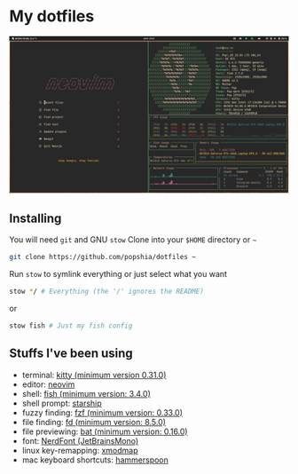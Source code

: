 # My dotfiles

![screen-shot](./screenshot.png) 

## Installing

You will need `git` and GNU `stow`
Clone into your `$HOME` directory or `~`
```bash
git clone https://github.com/popshia/dotfiles ~
```
Run `stow` to symlink everything or just select what you want
```bash
stow */ # Everything (the '/' ignores the README)
```
or
```bash
stow fish # Just my fish config
```
## Stuffs I've been using

- terminal: [kitty (minimum version 0.31.0)](https://github.com/kovidgoyal/kitty)
- editor: [neovim](https://github.com/neovim/neovim)
- shell: [fish (minimum version: 3.4.0)](https://github.com/fish-shell/fish-shell)
- shell prompt: [starship](https://github.com/starship/starship)
- fuzzy finding: [fzf (minimum version: 0.33.0)](https://github.com/junegunn/fzf)
- file finding: [fd (minimum version: 8.5.0)](https://github.com/sharkdp/fd)
- file previewing: [bat (minimum version: 0.16.0)](https://github.com/sharkdp/bat)
- font: [NerdFont (JetBrainsMono)](https://github.com/ryanoasis/nerd-fonts)
- linux key-remapping: [xmodmap](https://wiki.archlinux.org/title/xmodmap)
- mac keyboard shortcuts: [hammerspoon](https://github.com/Hammerspoon/hammerspoon)
